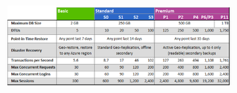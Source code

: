 ![Livelli di servizio e Livelli della prestazione](./media/sql-database-service-tiers-table/sql-database-service-tiers-table.png)

<!---HONumber=AcomDC_0622_2016-->